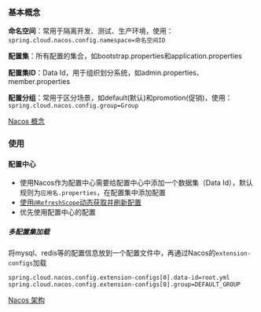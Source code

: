 ### 基本概念

**命名空间**：常用于隔离开发、测试、生产环境，使用：`spring.cloud.nacos.config.namespace=命名空间ID`

**配置集**：所有配置的集合，如bootstrap.properties和application.properties

**配置集ID**：Data Id，用于组织划分系统，如admin.properties、member.properties

**配置分组**：常用于区分场景，如default(默认)和promotion(促销)，使用：`spring.cloud.nacos.config.group=Group`

[Nacos 概念](https://nacos.io/zh-cn/docs/concepts.html)

### 使用

#### 配置中心

- 使用Nacos作为配置中心需要给配置中心中添加一个数据集（Data Id），默认规则为`应用名.properties`，在配置集中添加配置
- [使用`@RefreshScope`动态获取并刷新配置](https://github.com/Hitout/gmall/blob/master/gmall-order/src/main/java/com/gxyan/gmall/order/controller/ConfigController.java)
- 优先使用配置中心的配置

##### 多配置集加载

将mysql、redis等的配置信息放到一个配置文件中，再通过Nacos的`extension-configs`加载

```
spring.cloud.nacos.config.extension-configs[0].data-id=root.yml
spring.cloud.nacos.config.extension-configs[0].group=DEFAULT_GROUP
```





[Nacos 架构](https://nacos.io/zh-cn/docs/architecture.html)


